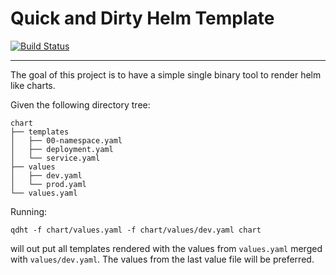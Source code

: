 # Quick and Dirty Helm Template

[![Build Status](https://travis-ci.org/fiji-flo/qdht.svg?branch=master)](https://travis-ci.org/fiji-flo/qdht)

---

The goal of this project is to have a simple single binary tool to render helm like charts.

Given the following directory tree:

```
chart
├── templates
│   ├── 00-namespace.yaml
│   ├── deployment.yaml
│   └── service.yaml
├── values
│   ├── dev.yaml
│   └── prod.yaml
└── values.yaml
```

Running:

```
qdht -f chart/values.yaml -f chart/values/dev.yaml chart
```

will out put all templates rendered with the values from `values.yaml` merged with `values/dev.yaml`.
The values from the last value file will be preferred.